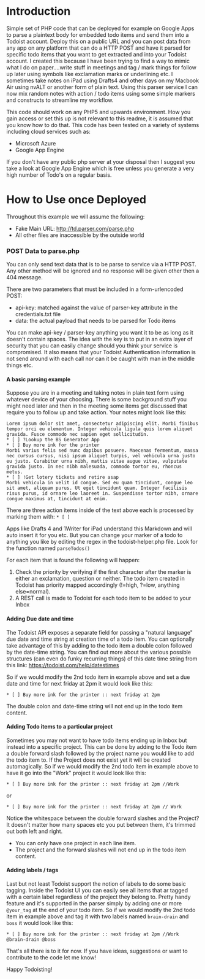 # Introduction
Simple set of PHP code that can be deployed for example on Google Apps to parse a plaintext body for embedded todo items and send them into a Todoist account. Deploy this on a public URL and you can post data from any app on any platform that can do a HTTP POST and have it parsed for specific todo items that you want to get extracted and into your Todoist account. I created this because I have been trying to find a way to mimic what I do on paper....write stuff in meetings and tag / mark things for follow up later using symbols like exclamation marks or underlining etc. I sometimes take notes on iPad using Drafts4 and other days on my Macbook Air using nvALT or another form of plain text. Using this parser service I can now mix random notes with action / todo items using some simple markers and constructs to streamline my workflow.

This code should work on any PHP5 and upwards environment. How you gain access or set this up is not relevant to this readme, it is assumed that you know how to do that. This code has been tested on a variety of systems including cloud services such as:
* Microsoft Azure
* Google App Engine

If you don't have any public php server at your disposal then I suggest you take a look at Google App Engine which is free unless you generate a very high number of Todo's on a regular basis.

# How to Use once Deployed
Throughout this example we will assume the following:
- Fake Main URL: http://td.parser.com/parse.php
- All other files are inaccessible by the outside world

### POST Data to parse.php
You can only send text data that is to be parse to service via a HTTP POST. Any other method will be ignored and no response will be given other then a 404 message.

There are two parameters that must be included in a form-urlencoded POST:
* api-key: matched against the value of parser-key attribute in the credentials.txt file
* data: the actual payload that needs to be parsed for Todo items

You can make api-key / parser-key anything you want it to be as long as it doesn't contain spaces. The idea with the key is to put in an extra layer of security that you can easily change should you think your service is compromised. It also means that your Todoist Authentication information is not send around with each call nor can it be caught with man in the middle things etc.


#### A basic parsing example
Suppose you are in a meeting and taking notes in plain text form using whatever device of your choosing. There is some background stuff you might need later and then in the meeting some items get discussed that require you to follow up and take action. Your notes might look like this:

```
Lorem ipsum dolor sit amet, consectetur adipiscing elit. Morbi finibus tempor orci eu elementum. Integer vehicula ligula quis lorem aliquet gravida. Fusce commodo nec sapien eget sollicitudin. 
* [ ] ?Lookup the BS Generator App
* [ ] Buy more ink for the printer
Morbi varius felis sed nunc dapibus posuere. Maecenas fermentum, massa nec cursus cursus, nisi ipsum aliquet turpis, vel vehicula urna justo eu justo. Curabitur urna nibh, mattis vitae augue vitae, vulputate gravida justo. In nec nibh malesuada, commodo tortor eu, rhoncus metus.
* [ ] !Get lotery tickets and retire asap
Morbi vehicula in velit id congue. Sed eu quam tincidunt, congue leo sit amet, aliquam purus. Ut eget tincidunt quam. Integer facilisis risus purus, id ornare leo laoreet in. Suspendisse tortor nibh, ornare congue maximus at, tincidunt at enim.
```

There are three action items inside of the text above each is processed by marking them with:
```* [ ]```

Apps like Drafts 4 and 1Writer for iPad understand this Markdown and will auto insert it for you etc. But you can change your marker of a todo to anything you like by editing the regex in the todoist-helper.php file. Look for the function named ```parseTodos()```

For each item that is found the following will happen:

1. Check the priority by verifying if the first character after the marker is either an exclamation, question or neither. The todo item created in Todoist has priority mapped accordingly (!=high, ?=low, anything else=normal).
2. A REST call is made to Todoist for each todo item to be added to your Inbox



#### Adding Due date and time
The Todoist API exposes a separate field for passing a "natural language" due date and time string at creation time of a todo item. You can optionally take advantage of this by adding to the todo item a double colon followed by the date-time string. You can find out more about the various possible structures (can even do funky recurring things) of this date time string from this link: https://todoist.com/help/datestimes

So if we would modify the 2nd todo item in example above and set a due date and time for next friday at 2pm it would look like this:

```* [ ] Buy more ink for the printer :: next friday at 2pm```

The double colon and date-time string will not end up in the todo item content.


#### Adding Todo items to a particular project
Sometimes you may not want to have todo items ending up in Inbox but instead into a specific project. This can be done by adding to the Todo item a double forward slash followed by the project name you would like to add the todo item to. If the Project does not exist yet it will be created automagically. So if we would modify the 2nd todo item in example above to have it go into the "Work" project it would look like this:

```* [ ] Buy more ink for the printer :: next friday at 2pm //Work```

or

```* [ ] Buy more ink for the printer :: next friday at 2pm // Work```

Notice the whitespace between the double forward slashes and the Project? It doesn't matter how many spaces etc you put between them, it's trimmed out both left and right.
* You can only have one project in each line item. 
* The project and the forward slashes will not end up in the todo item content. 



#### Adding labels / tags
Last but not least Todoist support the notion of labels to do some basic tagging. Inside the Todoist UI you can easily see all items that ar tagged with a certain label regardless of the project they belong to. Pretty handy feature and it's supported in the parser simply by adding one or more ```@your_tag``` at the end of your todo item. So if we would modify the 2nd todo item in example above and tag it with two labels named ```brain-drain``` and ```boss``` it would look like this:

```* [ ] Buy more ink for the printer :: next friday at 2pm //Work @brain-drain @boss```

That's all there is to it for now. If you have ideas, suggestions or want to contribute to the code let me know!

Happy Todoisting!
